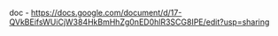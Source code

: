 doc - https://docs.google.com/document/d/17-QVkBEifsWUiCjW384HkBmHhZg0nED0hlR3SCG8IPE/edit?usp=sharing
